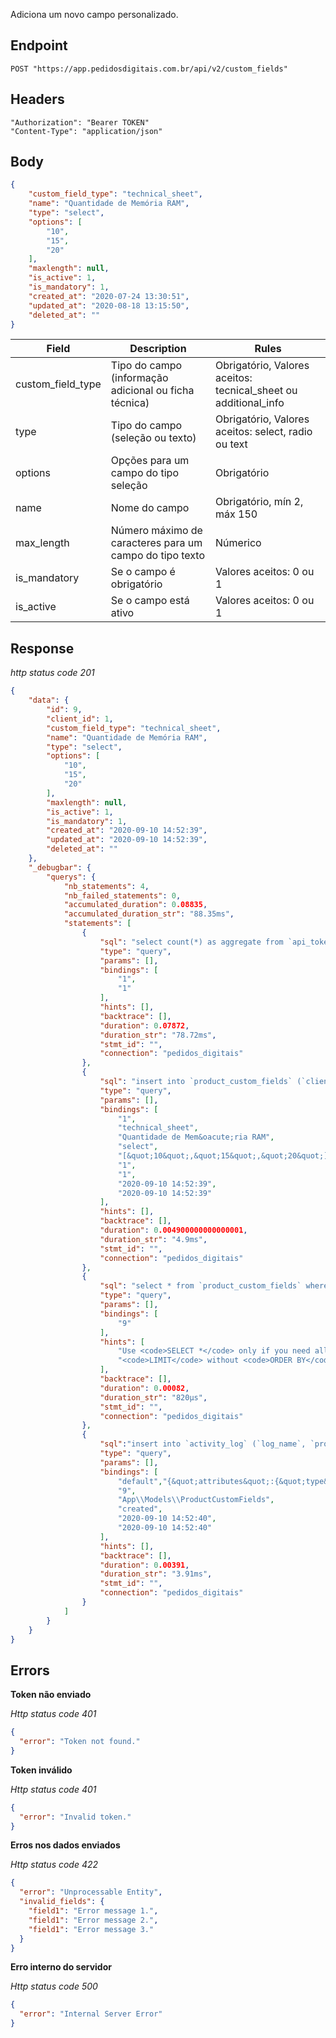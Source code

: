 Adiciona um novo campo personalizado.

## Endpoint

```
POST "https://app.pedidosdigitais.com.br/api/v2/custom_fields"
```

## Headers

```
"Authorization": "Bearer TOKEN"
"Content-Type": "application/json"
```

## Body

```json
{
    "custom_field_type": "technical_sheet",
    "name": "Quantidade de Memória RAM",
    "type": "select",
    "options": [
        "10",
        "15",
        "20"
    ],
    "maxlength": null,
    "is_active": 1,
    "is_mandatory": 1,
    "created_at": "2020-07-24 13:30:51",
    "updated_at": "2020-08-18 13:15:50",
    "deleted_at": ""
}
```

| Field                          | Description                                                      | Rules                                          |
| ------------------------------ | ---------------------------------------------------------------- | ---------------------------------------------- |
| custom_field_type              | Tipo do campo (informação adicional ou ficha técnica)            | Obrigatório, Valores aceitos: tecnical_sheet ou additional_info
| type                           | Tipo do campo (seleção ou texto)                                 | Obrigatório, Valores aceitos: select, radio ou text
| options                        | Opções para um campo do tipo seleção                             | Obrigatório
| name                           | Nome do campo                                                    | Obrigatório, mín 2, máx 150                    |                    |
| max_length                     | Número máximo de caracteres para um campo do tipo texto          | Númerico
| is_mandatory                   | Se o campo é obrigatório                                         | Valores aceitos: 0 ou 1                        |
| is_active                      | Se o campo está ativo                                            | Valores aceitos: 0 ou 1                        |

## Response

_http status code 201_

```json
{
    "data": {
        "id": 9,
        "client_id": 1,
        "custom_field_type": "technical_sheet",
        "name": "Quantidade de Memória RAM",
        "type": "select",
        "options": [
            "10",
            "15",
            "20"
        ],
        "maxlength": null,
        "is_active": 1,
        "is_mandatory": 1,
        "created_at": "2020-09-10 14:52:39",
        "updated_at": "2020-09-10 14:52:39",
        "deleted_at": ""
    },
    "_debugbar": {
        "querys": {
            "nb_statements": 4,
            "nb_failed_statements": 0,
            "accumulated_duration": 0.08835,
            "accumulated_duration_str": "88.35ms",
            "statements": [
                {
                    "sql": "select count(*) as aggregate from `api_tokens` where `id` = 1 and `client_id` = 1",
                    "type": "query",
                    "params": [],
                    "bindings": [
                        "1",
                        "1"
                    ],
                    "hints": [],
                    "backtrace": [],
                    "duration": 0.07872,
                    "duration_str": "78.72ms",
                    "stmt_id": "",
                    "connection": "pedidos_digitais"
                },
                {
                    "sql": "insert into `product_custom_fields` (`client_id`, `custom_field_type`, `name`, `type`, `options`, `is_active`, `is_mandatory`, `updated_at`, `created_at`) values (1, 'technical_sheet', 'Quantidade de Memória RAM', 'select', '[\\\"10\\\",\\\"15\\\",\\\"20\\\"]', 1, 1, '2020-09-10 14:52:39', '2020-09-10 14:52:39')",
                    "type": "query",
                    "params": [],
                    "bindings": [
                        "1",
                        "technical_sheet",
                        "Quantidade de Mem&oacute;ria RAM",
                        "select",
                        "[&quot;10&quot;,&quot;15&quot;,&quot;20&quot;]",
                        "1",
                        "1",
                        "2020-09-10 14:52:39",
                        "2020-09-10 14:52:39"
                    ],
                    "hints": [],
                    "backtrace": [],
                    "duration": 0.004900000000000001,
                    "duration_str": "4.9ms",
                    "stmt_id": "",
                    "connection": "pedidos_digitais"
                },
                {
                    "sql": "select * from `product_custom_fields` where `id` = 9 limit 1",
                    "type": "query",
                    "params": [],
                    "bindings": [
                        "9"
                    ],
                    "hints": [
                        "Use <code>SELECT *</code> only if you need all columns from table",
                        "<code>LIMIT</code> without <code>ORDER BY</code> causes non-deterministic results, depending on the query execution plan"
                    ],
                    "backtrace": [],
                    "duration": 0.00082,
                    "duration_str": "820μs",
                    "stmt_id": "",
                    "connection": "pedidos_digitais"
                },
                {
                    "sql":"insert into `activity_log` (`log_name`, `properties`, `subject_id`, `subject_type`, `description`, `updated_at`, `created_at`) values ('default', '{\\\"attributes\\\":{\\\"type\\\":\\\"select\\\",\\\"name\\\":\\\"Quantidade de Mem\ória RAM\\\",\\\"options\\\":[\\\"10\\\",\\\"15\\\",\\\"20\\\"],\\\"is_active\\\":1,\\\"is_mandatory\\\":1}}', 9, 'App\\Models\\ProductCustomFields', 'created', '2020-09-10 14:52:40', '2020-09-10 14:52:40')",
                    "type": "query",
                    "params": [],
                    "bindings": [
                        "default","{&quot;attributes&quot;:{&quot;type&quot;:&quot;select&quot;,&quot;name&quot;:&quot;Quantidade de Mem\ória RAM&quot;,&quot;options&quot;:[&quot;10&quot;,&quot;15&quot;,&quot;20&quot;],&quot;is_active&quot;:1,&quot;is_mandatory&quot;:1}}",
                        "9",
                        "App\\Models\\ProductCustomFields",
                        "created",
                        "2020-09-10 14:52:40",
                        "2020-09-10 14:52:40"
                    ],
                    "hints": [],
                    "backtrace": [],
                    "duration": 0.00391,
                    "duration_str": "3.91ms",
                    "stmt_id": "",
                    "connection": "pedidos_digitais"
                }
            ]
        }
    }
}
```

## Errors

**Token não enviado**

_Http status code 401_

```json
{
  "error": "Token not found."
}
```

**Token inválido**

_Http status code 401_

```json
{
  "error": "Invalid token."
}
```

**Erros nos dados enviados**

_Http status code 422_

```json
{
  "error": "Unprocessable Entity",
  "invalid_fields": {
    "field1": "Error message 1.",
    "field1": "Error message 2.",
    "field1": "Error message 3."
  }
}
```

**Erro interno do servidor**

_Http status code 500_

```json
{
  "error": "Internal Server Error"
}
```
